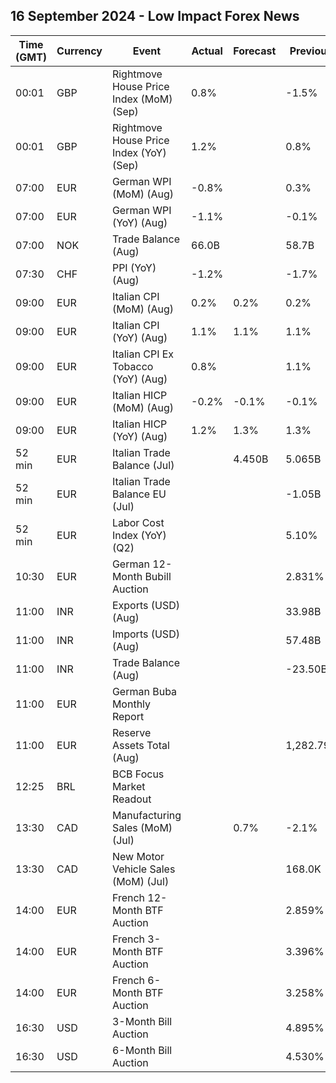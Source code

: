 ## 16 September 2024 - Low Impact Forex News

| Time (GMT) | Currency | Event | Actual | Forecast | Previous |
|------|----------|-------|--------|----------|----------|
| 00:01 | GBP | Rightmove House Price Index (MoM) (Sep) | 0.8% |  | -1.5% |
| 00:01 | GBP | Rightmove House Price Index (YoY) (Sep) | 1.2% |  | 0.8% |
| 07:00 | EUR | German WPI (MoM) (Aug) | -0.8% |  | 0.3% |
| 07:00 | EUR | German WPI (YoY) (Aug) | -1.1% |  | -0.1% |
| 07:00 | NOK | Trade Balance (Aug) | 66.0B |  | 58.7B |
| 07:30 | CHF | PPI (YoY) (Aug) | -1.2% |  | -1.7% |
| 09:00 | EUR | Italian CPI (MoM) (Aug) | 0.2% | 0.2% | 0.2% |
| 09:00 | EUR | Italian CPI (YoY) (Aug) | 1.1% | 1.1% | 1.1% |
| 09:00 | EUR | Italian CPI Ex Tobacco (YoY) (Aug) | 0.8% |  | 1.1% |
| 09:00 | EUR | Italian HICP (MoM) (Aug) | -0.2% | -0.1% | -0.1% |
| 09:00 | EUR | Italian HICP (YoY) (Aug) | 1.2% | 1.3% | 1.3% |
| 52 min | EUR | Italian Trade Balance (Jul) |  | 4.450B | 5.065B |
| 52 min | EUR | Italian Trade Balance EU (Jul) |  |  | -1.05B |
| 52 min | EUR | Labor Cost Index (YoY) (Q2) |  |  | 5.10% |
| 10:30 | EUR | German 12-Month Bubill Auction |  |  | 2.831% |
| 11:00 | INR | Exports (USD) (Aug) |  |  | 33.98B |
| 11:00 | INR | Imports (USD) (Aug) |  |  | 57.48B |
| 11:00 | INR | Trade Balance (Aug) |  |  | -23.50B |
| 11:00 | EUR | German Buba Monthly Report |  |  |  |
| 11:00 | EUR | Reserve Assets Total (Aug) |  |  | 1,282.79B |
| 12:25 | BRL | BCB Focus Market Readout |  |  |  |
| 13:30 | CAD | Manufacturing Sales (MoM) (Jul) |  | 0.7% | -2.1% |
| 13:30 | CAD | New Motor Vehicle Sales (MoM) (Jul) |  |  | 168.0K |
| 14:00 | EUR | French 12-Month BTF Auction |  |  | 2.859% |
| 14:00 | EUR | French 3-Month BTF Auction |  |  | 3.396% |
| 14:00 | EUR | French 6-Month BTF Auction |  |  | 3.258% |
| 16:30 | USD | 3-Month Bill Auction |  |  | 4.895% |
| 16:30 | USD | 6-Month Bill Auction |  |  | 4.530% |
